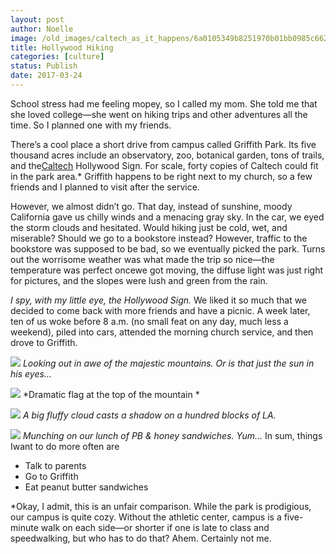 ```yaml
---
layout: post
author: Noelle
image: /old_images/caltech_as_it_happens/6a0105349b8251970b01bb0985c662970d.jpg
title: Hollywood Hiking
categories: [culture]
status: Publish
date: 2017-03-24
---
```


School stress had me feeling mopey, so I called my mom. She told me that she loved college—she went on hiking trips and other adventures all the time. So I planned one with my friends.

There’s a cool place a short drive from campus called Griffith Park. Its five thousand acres include an observatory, zoo, botanical garden, tons of trails, and the[Caltech](https://content.time.com/time/specials/packages/article/0,28804,1839579_1839578_1839531,00.html) Hollywood Sign. For scale, forty copies of Caltech could fit in the park area.* Griffith happens to be right next to my church, so a few friends and I planned to visit after the service.

However, we almost didn’t go. That day, instead of sunshine, moody California gave us chilly winds and a menacing gray sky. In the car, we eyed the storm clouds and hesitated. Would hiking just be cold, wet, and miserable? Should we go to a bookstore instead? However, traffic to the bookstore was supposed to be bad, so we eventually picked the park. Turns out the worrisome weather was what made the trip so nice—the temperature was perfect oncewe got moving, the diffuse light was just right for pictures, and the slopes were lush and green from the rain.

*I spy, with my little eye, the Hollywood Sign.*
We liked it so much that we decided to come back with more friends and have a picnic. A week later, ten of us woke before 8 a.m. (no small feat on any day, much less a weekend), piled into cars, attended the morning church service, and then drove to Griffith.


![](/old_images/6a0105349b8251970b01bb098344c1970d-800wi.jpg)
*Looking out in awe of the majestic mountains. Or is that just the sun in his eyes…*


![](/old_images/6a0105349b8251970b01bb098344b9970d-800wi.jpg)
*Dramatic flag at the top of the mountain *


![](/old_images/6a0105349b8251970b01bb098344c5970d-800wi.jpg)
*A big fluffy cloud casts a shadow on a hundred blocks of LA.*


![](/old_images/6a0105349b8251970b01bb098344bd970d-800wi.jpg)
*Munching on our lunch of PB &amp; honey sandwiches. Yum…*
In sum, things Iwant to do more often are

- Talk to parents
- Go to Griffith
- Eat peanut butter sandwiches

*Okay, I admit, this is an unfair comparison. While the park is prodigious, our campus is quite cozy. Without the athletic center, campus is a five-minute walk on each side—or shorter if one is late to class and speedwalking, but who has to do that? Ahem. Certainly not me.


